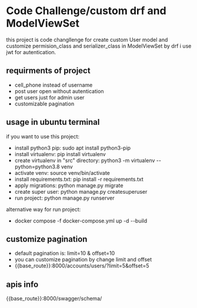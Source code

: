 # Code Challenge/custom drf and ModelViewSet
this project is code changllenge for create custom User model and customize permision_class and serializer_class in ModelViewSet by drf
i use jwt for autentication.

## requirments of project
- cell_phone instead of username
- post user open without autentication
- get users just for admin user
- customizable pagination

## usage in ubuntu terminal
if you want to use this project:
  - install python3 pip:  sudo apt install python3-pip
  - install virtualenv: pip install virtualenv
  - create virtualenv in "src" directory: python3 -m virtualenv --python=python3.8 venv
  - activate venv: source venv/bin/activate
  - install requirements.txt: pip install -r requirements.txt
  - apply migrations: python manage.py migrate
  - create super user: python manage.py createsuperuser
  - run project: python manage.py runserver

alternative way for run project:
  - docker compose -f docker-compose.yml up -d --build

## customize pagination
- default pagination is: limit=10 & offset=10
- you can customize pagination by change limit and offset
- {{base_route}}:8000/accounts/users/?limit=5&offset=5

## apis info
{{base_route}}:8000/swagger/schema/

